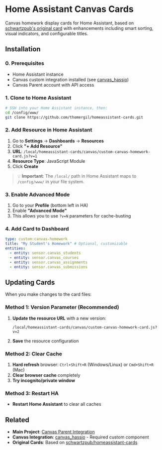 # Home Assistant Canvas Cards

Canvas homework display cards for Home Assistant, based on [schwartzpub's original card](https://github.com/schwartzpub) with enhancements including smart sorting, visual indicators, and configurable titles.

## Installation

### 0. Prerequisites

- Home Assistant instance
- Canvas custom integration installed (see [canvas_hassio](https://github.com/thomergil/canvas_hassio))
- Canvas Parent account with API access

### 1. Clone to Home Assistant

```bash
# SSH into your Home Assistant instance, then:
cd /config/www/
git clone https://github.com/thomergil/homeassistant-cards.git
```

### 2. Add Resource in Home Assistant

1. Go to **Settings** → **Dashboards** → **Resources**
2. Click **"+ Add Resource"**
3. **URL**: `/local/homeassistant-cards/canvas/custom-canvas-homework-card.js?v=1`
4. **Resource Type**: JavaScript Module
5. Click **Create**

> 💡 **Important**: The `/local/` path in Home Assistant maps to `/config/www/` in your file system.

### 3. Enable Advanced Mode

1. Go to your **Profile** (bottom left in HA)
2. Enable **"Advanced Mode"**
3. This allows you to use `?v=N` parameters for cache-busting

### 4. Add Card to Dashboard

```yaml
type: custom:canvas-homework
title: "My Student's Homework" # Optional, customizable
entities:
  - entity: sensor.canvas_students
  - entity: sensor.canvas_courses
  - entity: sensor.canvas_assignments
  - entity: sensor.canvas_submissions
```

## Updating Cards

When you make changes to the card files:

### Method 1: Version Parameter (Recommended)

1. **Update the resource URL** with a new version:
   ```
   /local/homeassistant-cards/canvas/custom-canvas-homework-card.js?v=2
   ```
2. **Save** the resource configuration

### Method 2: Clear Cache

1. **Hard refresh** browser: `Ctrl+Shift+R` (Windows/Linux) or `Cmd+Shift+R` (Mac)
2. **Clear browser cache** completely
3. **Try incognito/private window**

### Method 3: Restart HA

- **Restart Home Assistant** to clear all caches

## Related

- **Main Project**: [Canvas Parent Integration](../README.md)
- **Canvas Integration**: [canvas_hassio](https://github.com/thomergil/canvas_hassio) - Required custom component
- **Original Cards**: Based on [schwartzpub/homeassistant-cards](https://github.com/schwartzpub/homeassistant-cards)
